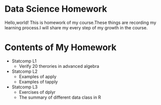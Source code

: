 Data Science Homework
============
Hello,world!
This is homework of my course.These things are recording my learning process.I will share my every step of my growth in the course.
# Contents of My Homework
- Statcomp L1
     - Verify 20 therories in advanced algebra
- Statcomp L2
     - Examples of apply
     - Examples of tapply
- Statcomp L3
     - Exercises of dplyr
     - The summary of different data class in R
     
